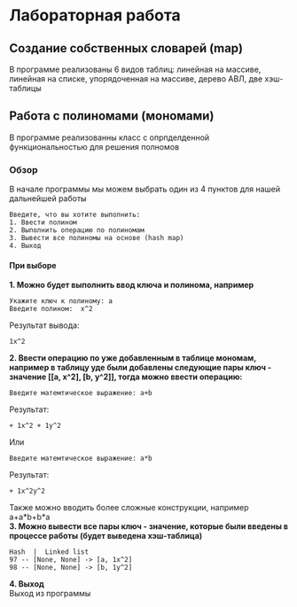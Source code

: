 # Лабораторная работа #
## Создание собственных словарей (map) ##
В программе реализованы 6 видов таблиц: линейная на массиве, линейная на списке, упорядоченная на массиве, дерево АВЛ, две хэш-таблицы
## Работа с полиномами (мономами)
В программе реализованны класс с опрпделденной функциональностью для решения полномов


### Обзор
В начале программы мы можем выбрать один из 4 пунктов для нашей дальнейшей работы
```
Введите, что вы хотите выполнить:
1. Ввести полином
2. Выполнить операцию по полиномам
3. Вывести все полиномы на основе (hash map)
4. Выход
```
#### При выборе
<b>1. Можно будет выполнить ввод ключа и полинома, например</b>
```
Укажите ключ к полиному: a
Введите полином:  x^2
```
Результат вывода:
```
1x^2
```
<b>2. Ввести операцию по уже добавленным в таблице мономам, например в таблицу уде были добавлены следующие пары ключ - значение [[a, x^2], [b, y^2]], тогда можно ввести операцию:</b>
```
Введите матемтическое выражение: a+b
```
Результат:
```
+ 1x^2 + 1y^2 
```
Или
```
Введите матемтическое выражение: a*b
```
Результат:
```
+ 1x^2y^2 
```
Также можно вводить более сложные конструкции, например a+a\*b+b\*a <br>
<b>3. Можно вывести все пары ключ - значение, которые были введены в процессе работы (будет выведена хэш-таблица)</b>
```
Hash  |  Linked list
97 -- [None, None] -> [a, 1x^2]
98 -- [None, None] -> [b, 1y^2]
```
<b>4. Выход</b> <br>
Выход из программы
